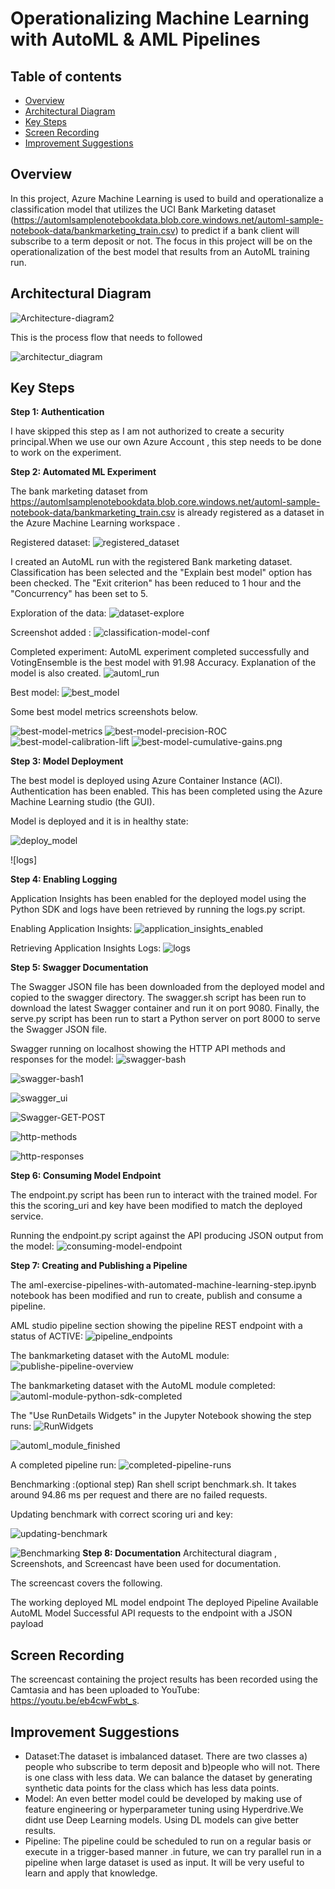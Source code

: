 # Operationalizing Machine Learning with AutoML & AML Pipelines

## Table of contents
   * [Overview](#Overview)
   * [Architectural Diagram](#Architectural-Diagram)
   * [Key Steps](#Key-Steps)
   * [Screen Recording](#Screen-Recording)
   * [Improvement Suggestions](#Improvement-Suggestions)


## Overview

In this project, Azure Machine Learning is used to build and operationalize a classification model that 
utilizes the UCI Bank Marketing dataset (https://automlsamplenotebookdata.blob.core.windows.net/automl-sample-notebook-data/bankmarketing_train.csv) to predict if a bank client will subscribe to a term deposit or not. The focus in this project will be on the operationalization of the best model that
results from an AutoML training run. 

## Architectural Diagram
![Architecture-diagram2](https://github.com/gaya3arul/operationalize-azure-ml-proj-2/blob/main/Exercise_starter_files/screenshots/Architecture-diagram2.png)

This is the process flow that needs to followed

![architectur_diagram](https://github.com/gaya3arul/operationalize-azure-ml-proj-2/blob/main/Exercise_starter_files/screenshots/architectur-diagram.png) 

## Key Steps
**Step 1: Authentication**

I have skipped this step as I am not authorized to create a security principal.When we use our own Azure Account , this step needs to be done to work on the experiment.


**Step 2: Automated ML Experiment**

The bank marketing dataset from https://automlsamplenotebookdata.blob.core.windows.net/automl-sample-notebook-data/bankmarketing_train.csv is already registered as a dataset in the Azure Machine Learning workspace .

Registered dataset:
![registered_dataset](https://github.com/gaya3arul/operationalize-azure-ml-proj-2/blob/main/Exercise_starter_files/screenshots/Registered_dataset.png)

I created an AutoML run with the registered Bank marketing dataset. Classification has been selected and the "Explain best model" option has been checked. The "Exit criterion" has been reduced to 1 hour and the "Concurrency" has been set to 5.

Exploration of the data:
![dataset-explore](https://github.com/gaya3arul/operationalize-azure-ml-proj-2/blob/main/Exercise_starter_files/screenshots/dataset-explore.png)

Screenshot added :
![classification-model-conf](https://github.com/gaya3arul/operationalize-azure-ml-proj-2/blob/main/Exercise_starter_files/screenshots/classification-model-conf.png)

Completed experiment: AutoML experiment completed successfully and VotingEnsemble is the best model with 91.98 Accuracy. Explanation of the model is also created.
![automl_run](https://github.com/gaya3arul/operationalize-azure-ml-proj-2/blob/main/Exercise_starter_files/screenshots/automl-run.png)

Best model:
![best_model](https://github.com/gaya3arul/operationalize-azure-ml-proj-2/blob/main/Exercise_starter_files/screenshots/best-model.png)

Some best model metrics screenshots below.

![best-model-metrics](https://github.com/gaya3arul/operationalize-azure-ml-proj-2/blob/main/Exercise_starter_files/screenshots/best-model-metrics.png)
![best-model-precision-ROC](https://github.com/gaya3arul/operationalize-azure-ml-proj-2/blob/main/Exercise_starter_files/screenshots/best-model-precision-ROC.png)
![best-model-calibration-lift](https://github.com/gaya3arul/operationalize-azure-ml-proj-2/blob/main/Exercise_starter_files/screenshots/best-model-calibration-lift.png)
![best-model-cumulative-gains.png](https://github.com/gaya3arul/operationalize-azure-ml-proj-2/blob/main/Exercise_starter_files/screenshots/best-model-cumulative-gains.png)

**Step 3: Model Deployment**

The best model is deployed using Azure Container Instance (ACI). Authentication has been enabled. This has been completed using the Azure Machine Learning studio (the GUI).

Model is deployed and it is in healthy state:

![deploy_model](https://github.com/gaya3arul/operationalize-azure-ml-proj-2/blob/main/Exercise_starter_files/screenshots/deploy-model.png)

![logs]

**Step 4: Enabling Logging**

Application Insights has been enabled for the deployed model using the Python SDK and logs have been retrieved by running the logs.py script.

Enabling Application Insights:
![application_insights_enabled](https://github.com/gaya3arul/operationalize-azure-ml-proj-2/blob/main/Exercise_starter_files/screenshots/application-insights-enabled.png)

Retrieving Application Insights Logs:
![logs](https://github.com/gaya3arul/operationalize-azure-ml-proj-2/blob/main/Exercise_starter_files/screenshots/logs.png)


**Step 5: Swagger Documentation**

The Swagger JSON file has been downloaded from the deployed model and copied to the swagger directory. The swagger.sh script has been run to download the latest Swagger container and run it on port 9080. Finally, the serve.py script has been run to start a Python server on port 8000 to serve the Swagger JSON file.

Swagger running on localhost showing the HTTP API methods and responses for the model:
![swagger-bash](https://github.com/gaya3arul/operationalize-azure-ml-proj-2/blob/main/Exercise_starter_files/screenshots/swagger-bash.png)

![swagger-bash1](https://github.com/gaya3arul/operationalize-azure-ml-proj-2/blob/main/Exercise_starter_files/screenshots/swagger-bash1.png)

![swagger_ui](https://github.com/gaya3arul/operationalize-azure-ml-proj-2/blob/main/Exercise_starter_files/screenshots/swagger-ui.png)

![Swagger-GET-POST](https://github.com/gaya3arul/operationalize-azure-ml-proj-2/blob/main/Exercise_starter_files/screenshots/Swagger-GET-POST.png)

![http-methods](https://github.com/gaya3arul/operationalize-azure-ml-proj-2/blob/main/Exercise_starter_files/screenshots/http-methods.png)

![http-responses](https://github.com/gaya3arul/operationalize-azure-ml-proj-2/blob/main/Exercise_starter_files/screenshots/http-responses.png)


**Step 6: Consuming Model Endpoint**

The endpoint.py script has been run to interact with the trained model. For this the scoring_uri and key have been modified to match the deployed service.

Running the endpoint.py script against the API producing JSON output from the model:
![consuming-model-endpoint](https://github.com/gaya3arul/operationalize-azure-ml-proj-2/blob/main/Exercise_starter_files/screenshots/consuming-model-endpoint.png)


**Step 7: Creating and Publishing a Pipeline**

The aml-exercise-pipelines-with-automated-machine-learning-step.ipynb notebook has been modified and run to create, publish and consume a pipeline.

AML studio pipeline section showing the pipeline REST endpoint with a status of ACTIVE:
![pipeline_endpoints](https://github.com/gaya3arul/operationalize-azure-ml-proj-2/blob/main/Exercise_starter_files/screenshots/pipeline-endpoint.png)

The bankmarketing dataset with the AutoML module:
![publishe-pipeline-overview](https://github.com/gaya3arul/operationalize-azure-ml-proj-2/blob/main/Exercise_starter_files/screenshots/publishe-pipeline-overview.png)

The bankmarketing dataset with the AutoML module completed:
![automl-module-python-sdk-completed](https://github.com/gaya3arul/operationalize-azure-ml-proj-2/blob/main/Exercise_starter_files/screenshots/automl-module-python-sdk-completed.png)

The "Use RunDetails Widgets" in the Jupyter Notebook showing the step runs:
![RunWidgets](https://github.com/gaya3arul/operationalize-azure-ml-proj-2/blob/main/Exercise_starter_files/screenshots/RunWidgets.png)

![automl_module_finished](https://github.com/gaya3arul/operationalize-azure-ml-proj-2/blob/main/Exercise_starter_files/screenshots/automl_module_finished.png)

A completed pipeline run:
![completed-pipeline-runs](https://github.com/gaya3arul/operationalize-azure-ml-proj-2/blob/main/Exercise_starter_files/screenshots/completed-pipeline-runs.png)


Benchmarking :(optional step)
Ran shell script benchmark.sh. It takes around 94.86 ms per request and there are no failed requests.

Updating benchmark with correct scoring uri and key:

![updating-benchmark](https://github.com/gaya3arul/operationalize-azure-ml-proj-2/blob/main/Exercise_starter_files/screenshots/updating-benchmark.png)

![Benchmarking](https://github.com/gaya3arul/operationalize-azure-ml-proj-2/blob/main/Exercise_starter_files/screenshots/benchmark.png)
**Step 8: Documentation**
Architectural diagram , Screenshots, and Screencast have been used for documentation.

The screencast covers the following. 

The working deployed ML model endpoint
The deployed Pipeline
Available AutoML Model
Successful API requests to the endpoint with a JSON payload

## Screen Recording
The screencast containing the project results has been recorded using the Camtasia and has been uploaded to YouTube: https://youtu.be/eb4cwFwbt_s.

## Improvement Suggestions
- Dataset:The dataset is imbalanced dataset. There are two classes a) people who subscribe to term deposit and b)people who will not. There is one class with less data. We can balance the dataset by generating synthetic data points for the class which has less data points.
- Model: An even better model could be developed by making use of feature engineering or hyperparameter tuning using Hyperdrive.We didnt use Deep Learning models. Using DL models can give better results.
-  Pipeline: The pipeline could be scheduled to run on a regular basis or execute in a trigger-based manner .in future, we can try parallel run in a pipeline when large dataset is used as input. It will be very useful to learn and apply that knowledge. 
